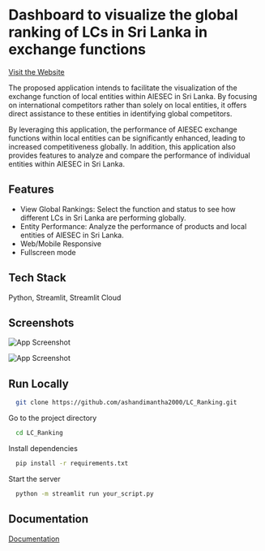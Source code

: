 
# Dashboard to visualize the global ranking of LCs in Sri Lanka in exchange functions

[Visit the Website]([https://docs.streamlit.io/develop/concepts/architecture/run-your-app](https://lcrankinggit-zy3vh4o35fgxzcy9fpw9lh.streamlit.app/))

The proposed application intends to facilitate the visualization of the exchange function of local entities within AIESEC in Sri Lanka. By focusing on international competitors rather than solely on local entities, it offers direct assistance to these entities in identifying global competitors.

By leveraging this application, the performance of AIESEC exchange functions within local entities can be significantly enhanced, leading to increased competitiveness globally. In addition, this application also provides features to analyze and compare the performance of individual entities within AIESEC in Sri Lanka.

## Features

- View Global Rankings: Select the function and status to see how different LCs in Sri Lanka are performing globally.
- Entity Performance: Analyze the performance of products and local entities of AIESEC in Sri Lanka.
- Web/Mobile Responsive
- Fullscreen mode
## Tech Stack

Python, Streamlit, Streamlit Cloud


## Screenshots

![App Screenshot](https://i.ibb.co/T1HXxqg/Capture2.png)

![App Screenshot](https://i.ibb.co/Kb8x4RJ/Capture.png)


## Run Locally


```bash
  git clone https://github.com/ashandimantha2000/LC_Ranking.git
```

Go to the project directory

```bash
  cd LC_Ranking
```

Install dependencies

```bash
  pip install -r requirements.txt
```

Start the server

```bash
  python -m streamlit run your_script.py
```


## Documentation

[Documentation](https://docs.streamlit.io/develop/concepts/architecture/run-your-app)

